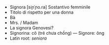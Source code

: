 - Signora	[siɲˈɲo.ra]	Sostantivo femminile  
- Titolo di rispetto per una donna
- Bà
- Mrs. / Madam
- La signora Genovesi?
- Signorina: cô (trẻ chưa chồng) — Signore: ông	
- Latin root: *seniora*